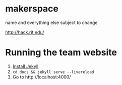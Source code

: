# makerspace
name and everything else subject to change

http://hack.rit.edu/

# Running the team website

1. [Install Jekyll](https://jekyllrb.com/docs/installation/)
1. `cd docs && jekyll serve --livereload`
1. Go to http://localhost:4000/

